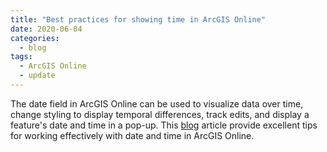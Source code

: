 ```yaml
---
title: "Best practices for showing time in ArcGIS Online"
date: 2020-06-04
categories:
  - blog
tags:
  - ArcGIS Online
  - update
---
```




The date field in ArcGIS Online can be used to visualize data over time, change styling to display temporal differences, track edits, and display a feature's date and time in a pop-up. This [blog](https://www.esri.com/arcgis-blog/products/arcgis-online/mapping/mapping-time-in-map-viewer-beta/?adumkts=product&adupro=ArcGIS_Online&aduc=email&adum=list&utm_Source=email&aduca=ArcGIS_Online_Announcements&adut=1065525&sf_id=701f2000000rpezAAA&aducp=newsletter_banner) article provide excellent tips for working effectively with date and time in ArcGIS Online.
